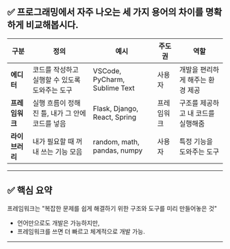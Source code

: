 ## ✅ 프로그래밍에서 자주 나오는 세 가지 용어의 차이를 명확하게 비교해봅시다.

| 구분         | 정의                                         | 예시                           | 주도권     | 역할                                   |
|--------------|----------------------------------------------|--------------------------------|------------|----------------------------------------|
| **에디터**   | 코드를 작성하고 실행할 수 있도록 도와주는 도구 | VSCode, PyCharm, Sublime Text | 사용자     | 개발을 편리하게 해주는 환경 제공       |
| **프레임워크** | 실행 흐름이 정해진 틀, 내가 그 안에 코드를 넣음 | Flask, Django, React, Spring  | 프레임워크 | 구조를 제공하고 내 코드를 실행해줌     |
| **라이브러리** | 내가 필요할 때 꺼내 쓰는 기능 모음             | random, math, pandas, numpy   | 사용자     | 특정 기능을 도와주는 도구               |

---

## ✅ 핵심 요약
프레임워크는 "복잡한 문제를 쉽게 해결하기 위한 구조와 도구를 미리 만들어놓은 것"
- 언어만으로도 개발은 가능하지만,
- 프레임워크를 쓰면 더 빠르고 체계적으로 개발 가능.

---
